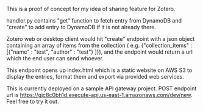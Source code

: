 This is a proof of concept for my idea of sharing feature for Zotero.

handler.py contains "get" function to fetch entry from DynamoDB and "create" to add entry to DynamoDB if it is not already there.

Zotero web or desktop client would hit "create" endpoint with a json object containing an array of items from the collection ( e.g. {"collection_items" : [{"name" : "test", "author" : "test"} ]}), and the 
endpoint would return a url which the end user can send whoever.

This endpoint opens up index.html which is a static website on AWS S3 to display the entries, format them and export via provided
web services.

This is currently deployed on a sample API gateway project. 
POST endpoint url is https://gjc8c0bh1d.execute-api.us-east-1.amazonaws.com/dev/new. Feel free to try it out.